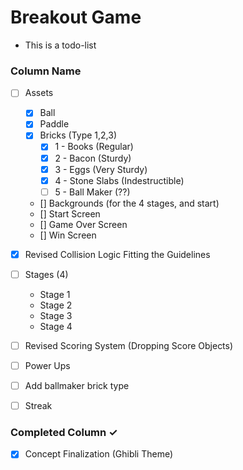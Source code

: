# Breakout Game
- This is a todo-list

### Column Name
- [ ] Assets 
    - [x] Ball
    - [x] Paddle
    - [x] Bricks (Type 1,2,3)
        - [x] 1 - Books (Regular)
        - [x] 2 - Bacon (Sturdy)
        - [x] 3 - Eggs (Very Sturdy)
        - [x] 4 - Stone Slabs (Indestructible)
        - [ ] 5 - Ball Maker (??)
    - [] Backgrounds (for the 4 stages, and start)
    - [] Start Screen
    - [] Game Over Screen
    - [] Win Screen
- [x] Revised Collision Logic Fitting the Guidelines
- [ ] Stages (4)
    - Stage 1
    - Stage 2
    - Stage 3
    - Stage 4

- [ ] Revised Scoring System (Dropping Score Objects)
- [ ] Power Ups
- [ ] Add ballmaker brick type
- [ ] Streak
### Completed Column ✓
- [x] Concept Finalization (Ghibli Theme)
